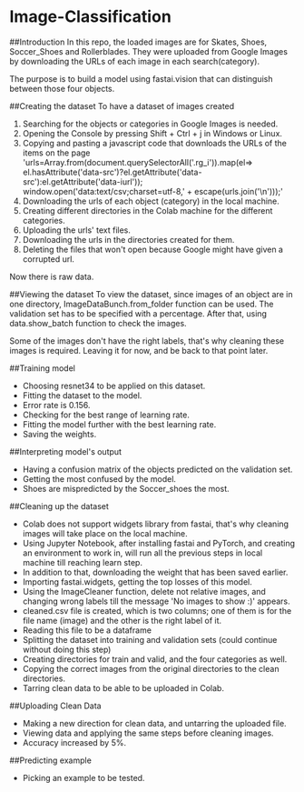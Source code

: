 # Image-Classification
##Introduction
In this repo, the loaded images are for Skates, Shoes, Soccer_Shoes and Rollerblades.
They were uploaded from Google Images by downloading the URLs of each image in each search(category).

The purpose is to build a model using fastai.vision that can distinguish between those four objects.

##Creating the dataset
To have a dataset of images created
1. Searching for the objects or categories in Google Images is needed.
2. Opening the Console by pressing Shift + Ctrl + j in Windows or Linux.
3. Copying and pasting a javascript code that downloads the URLs of the items on the page
'urls=Array.from(document.querySelectorAll('.rg_i')).map(el=> el.hasAttribute('data-src')?el.getAttribute('data-src'):el.getAttribute('data-iurl'));
window.open('data:text/csv;charset=utf-8,' + escape(urls.join('\n')));'
4. Downloading the urls of each object (category) in the local machine.
5. Creating different directories in the Colab machine for the different categories.
6. Uploading the urls' text files.
7. Downloading the urls in the directories created for them.
8. Deleting the files that won't open because Google might have given a corrupted url.

Now there is raw data.

##Viewing the dataset
To view the dataset, since images of an object are in one directory, ImageDataBunch.from_folder function can be used. The validation set has to be specified with a percentage.
After that, using data.show_batch function to check the images.

Some of the images don't have the right labels, that's why cleaning these images is required. Leaving it for now, and be back to that point later.

##Training model
- Choosing resnet34 to be applied on this dataset.
- Fitting the dataset to the model.
- Error rate is 0.156.
- Checking for the best range of learning rate.
- Fitting the model further with the best learning rate.
- Saving the weights.

##Interpreting model's output
- Having a confusion matrix of the objects predicted on the validation set.
- Getting the most confused by the model.
- Shoes are mispredicted by the Soccer_shoes the most.

##Cleaning up the dataset
- Colab does not support widgets library from fastai, that's why cleaning images will take place on the local machine.
- Using Jupyter Notebook, after installing fastai and PyTorch, and creating an environment to work in, will run all the previous steps in local machine till reaching learn step.
- In addition to that, downloading the weight that has been saved earlier.
- Importing fastai.widgets, getting the top losses of this model.
- Using the ImageCleaner function, delete not relative images, and changing wrong labels till the message 'No images to show :)' appears.
- cleaned.csv file is created, which is two columns; one of them is for the file name (image) and the other is the right label of it.
- Reading this file to be a dataframe
- Splitting the dataset into training and validation sets (could continue without doing this step)
- Creating directories for train and valid, and the four categories as well.
- Copying the correct images from the original directories to the clean directories.
- Tarring clean data to be able to be uploaded in Colab.

##Uploading Clean Data
- Making a new direction for clean data, and untarring the uploaded file.
- Viewing data and applying the same steps before cleaning images.
- Accuracy increased by 5%.

##Predicting example
- Picking an example to be tested.
